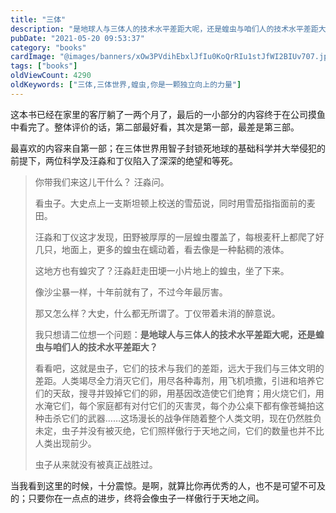 ```yaml
---
title: "三体"
description: "是地球人与三体人的技术水平差距大呢，还是蝗虫与咱们人的技术水平差距大？"
pubDate: "2021-05-20 09:53:37"
category: "books"
cardImage: "@images/banners/xOw3PVdihEbxlJfIu0KoQrRIu1stJfWI2BIUv707.jpeg"
tags: ["books"]
oldViewCount: 4290
oldKeywords: ["三体,三体世界,蝗虫,你是一颗独立向上的力量"]
---
```


这本书已经在家里的客厅躺了一两个月了，最后的一小部分的内容终于在公司摸鱼中看完了。整体评价的话，第二部最好看，其次是第一部，最差是第三部。

最喜欢的内容来自第一部；在三体世界用智子封锁死地球的基础科学并大举侵犯的前提下，两位科学及汪淼和丁仪陷入了深深的绝望和等死。

> 你带我们来这儿干什么？ 汪淼问。
> 
> 看虫子。大史点上一支斯坦顿上校送的雪茄说，同时用雪茄指指面前的麦田。
> 
> 汪淼和丁仪这才发现，田野被厚厚的一层蝗虫覆盖了，每根麦秆上都爬了好几只，地面上，更多的蝗虫在蠕动着，看去像是一种黏稠的液体。
> 
> 这地方也有蝗灾了？汪淼赶走田埂一小片地上的蝗虫，坐了下来。
> 
> 像沙尘暴一样，十年前就有了，不过今年最厉害。
> 
> 那又怎么样？大史，什么都无所谓了。丁仪带着未消的醉意说。
> 
> 我只想请二位想一个问题：**是地球人与三体人的技术水平差距大呢，还是蝗虫与咱们人的技术水平差距大？**
> 
> 看看吧，这就是虫子，它们的技术与我们的差距，远大于我们与三体文明的差距。人类竭尽全力消灭它们，用尽各种毒剂，用飞机喷撒，引进和培养它们的天敌，搜寻并毁掉它们的卵，用基因改造使它们绝育；用火烧它们，用水淹它们，每个家庭都有对付它们的灭害灵，每个办公桌下都有像苍蝇拍这种击杀它们的武器……这场漫长的战争伴随着整个人类文明，现在仍然胜负未定，虫子并没有被灭绝，它们照样傲行于天地之间，它们的数量也并不比人类出现前少。
> 
> 虫子从来就没有被真正战胜过。

当我看到这里的时候，十分震惊。是啊，就算比你再优秀的人，也不是可望不可及的；只要你在一点点的进步，终将会像虫子一样傲行于天地之间。
